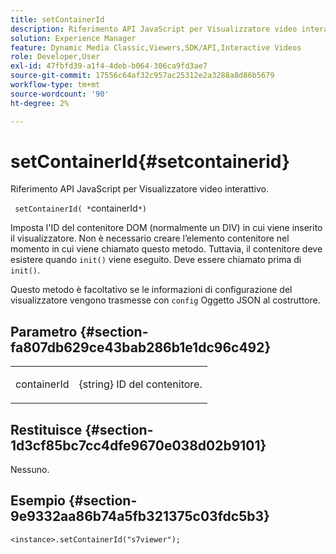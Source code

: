 ```yaml
---
title: setContainerId
description: Riferimento API JavaScript per Visualizzatore video interattivo.
solution: Experience Manager
feature: Dynamic Media Classic,Viewers,SDK/API,Interactive Videos
role: Developer,User
exl-id: 47fbfd39-a1f4-4deb-b064-306ca9fd3ae7
source-git-commit: 17556c64af32c957ac25312e2a3288a8d86b5679
workflow-type: tm+mt
source-wordcount: '90'
ht-degree: 2%

---
```


# setContainerId{#setcontainerid}

Riferimento API JavaScript per Visualizzatore video interattivo.

` setContainerId( *`containerId`*)`

Imposta l&#39;ID del contenitore DOM (normalmente un DIV) in cui viene inserito il visualizzatore. Non è necessario creare l’elemento contenitore nel momento in cui viene chiamato questo metodo. Tuttavia, il contenitore deve esistere quando `init()` viene eseguito. Deve essere chiamato prima di `init()`.

Questo metodo è facoltativo se le informazioni di configurazione del visualizzatore vengono trasmesse con `config` Oggetto JSON al costruttore.

## Parametro {#section-fa807db629ce43bab286b1e1dc96c492}

<table id="table_896DFF34A68A403DB93A6D597461A573"> 
 <tbody> 
  <tr> 
   <td colname="col1"> <p> <span class="codeph"> <span class="varname"> containerId </span> </span> </p> </td> 
   <td colname="col2"> <p> <span class="codeph"> {string} </span> ID del contenitore. </p> </td> 
  </tr> 
 </tbody> 
</table>

## Restituisce {#section-1d3cf85bc7cc4dfe9670e038d02b9101}

Nessuno.

## Esempio {#section-9e9332aa86b74a5fb321375c03fdc5b3}

```
<instance>.setContainerId("s7viewer");
```
